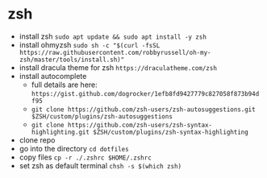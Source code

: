 # zsh

* install zsh `sudo apt update && sudo apt install -y zsh`
* install ohmyzsh `sudo sh -c "$(curl -fsSL https://raw.githubusercontent.com/robbyrussell/oh-my-zsh/master/tools/install.sh)"`
* install dracula theme for zsh `https://draculatheme.com/zsh`
* install autocomplete
  * full details are here: `https://gist.github.com/dogrocker/1efb8fd9427779c827058f873b94df95`
  * `git clone https://github.com/zsh-users/zsh-autosuggestions.git $ZSH/custom/plugins/zsh-autosuggestions`
  * `git clone https://github.com/zsh-users/zsh-syntax-highlighting.git $ZSH/custom/plugins/zsh-syntax-highlighting`
* clone repo
* go into the directory `cd dotfiles`
* copy files `cp -r ./.zshrc $HOME/.zshrc`
* set zsh as default terminal `chsh -s $(which zsh)`
